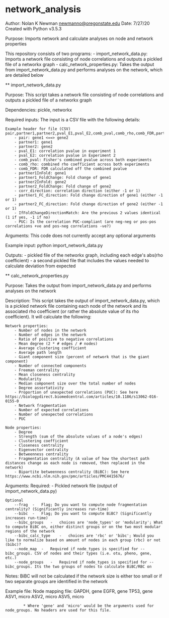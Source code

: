# network_analysis
 
 Author: Nolan K Newman <newmanno@oregonstate.edu>
 Date: 7/27/20
 Created with Python v3.5.3
 
 Purpose:
 Imports network and calculate analyses on node and network properties

 This repository consists of two programs: 
	- import_network_data.py: Imports a network file consisting of node correlations and outputs a pickled file of a networkx graph
	- calc_network_properties.py: Takes the output from import_network_data.py and performs analyses on the network, which are detailed below
	
** import_network_data.py

Purpose:
This script takes a network file consisting of node correlations and outputs a pickled file of a networkx graph

Dependencies: pickle, networkx 

Required inputs:
	The input is a CSV file with the following details:

	Example header for file (CSV)
	pair,partner1,partner2,pval_E1,pval_E2,comb_pval,comb_rho,comb_FDR,partner1InFold,partner1_FoldChange,partner2InFold,partner2_FoldChange,corr_direction,partner1_FC_direction,partner2_FC_direction,IfFoldChangeDirectionMatch,PUC
		- pair: gene1 <==> gene2
		- partner1: gene1
		- partner2: gene2
		- pval_E1: correlation pvalue in experiment 1
		- pval_E2: correlation pvalue in Experiment 2
		- comb_pval: Fisher's combined pvalue across both experiments
		- comb_rho: combined rho coefficient across both experiments
		- comb_FDR: FDR calculated off the combined pvalue
		- partner1InFold: gene1
		- partner1_FoldChange: Fold change of gene1
		- partner2InFold: gene2
		- partner2_FoldChange: Fold change of gene2
		- corr_direction: correlation direction (either -1 or 1)
		- partner1_FC_direction: Fold change direction of gene1 (either -1 or 1)
		- partner2_FC_direction: Fold change direction of gene2 (either -1 or 1)    
		- IfFoldChangeDirectionMatch: Are the previous 2 values identical (1 if yes, -1 if no)
		- PUC: Is the correlation PUC-compliant (are neg-neg or pos-pos correlations +ve and pos-neg correlations -ve?)
	
Arguments:
	This code does not currently accept any optional arguments

Example input:
	python import_network_data.py <network file>
	
Outputs:
	- pickled file of the networkx graph, including each edge's abs(rho coefficient)
	- a second pickled file that includes the values needed to calculate deviation from expected
	

** calc_network_properties.py

Purpose:
	Takes the output from import_network_data.py and performs analyses on the network

Description:
	This script takes the output of import_network_data.py, which is a pickled network file containing each node of the network and its associated rho coefficient (or rather the absolute value of its rho coefficient). It will calculate the following:
	
	Network properties:
		- Number of nodes in the network
		- Number of edges in the network
		- Ratio of positive to negative correlations
		- Mean degree (2 * # edges / # nodes)
		- Average clustering coefficient
		- Average path length
		- Giant component size (percent of network that is the giant component)
		- Number of connected components
		- Freeman centrality
		- Mean closeness centrality
		- Modularity
		- Median component size over the total number of nodes
		- Degree assortativity
		- Proportion of unexpected correlations (PUC): See here https://biologydirect.biomedcentral.com/articles/10.1186/s13062-016-0155-0
		- Network fragmentation
		- Number of expected correlations 
		- Number of unexpected correlations
		- PUC

	Node properties:
		- Degree
		- Strength (sum of the absolute values of a node's edges)
		- Clustering coefficient
		- Closeness centrality
		- Eigenvector centrality
		- Betweenness centrality
		- Fragmentation centrality (A value of how the shortest path distances change as each node is removed, then replaced in the network)
		- Bipartite betweenness centrality (BiBC): See here https://www.ncbi.nlm.nih.gov/pmc/articles/PMC4415676/
		
Arguments:
	Required:
		- Pickled network file (output of import_network_data.py)
		
	Optional
		--frag	-	Flag; Do you want to compute node fragmentation centrality? (Significantly increases run-time)
		--bibc	-	Flag; Do you want to compute BiBC? (Significantly increases run-time)
		--bibc_groups	-	choices are 'node_types' or 'modularity'; What to compute BiBC on, either distinct groups or on the two most modular regions of the network
		--bibc_calc_type	-	choices are 'rbc' or 'bibc'; Would you like to normalize based on amount of nodes in each group (rbc) or not (bibc)?
		--node_map	-	Required if node_types is specified for --bibc_groups. CSV of nodes and their types (i.e. otu, pheno, gene, etc.)
		--node_groups	-	Required if node_types is specified for --bibc_groups. Its the two groups of nodes to calculate BiBC/RBC on

Notes: 
	BiBC will not be calculated if the network size is either too small or if two separate groups are identified in the network

Example file:
	Node mapping file:
		GAPDH, gene
		EGFR, gene
		TP53, gene
		ASV1, micro
		ASV2, micro
		ASV5, micro

			* Where 'gene' and 'micro' would be the arguments used for node_groups. No headers are used for this file.
 
	
	
